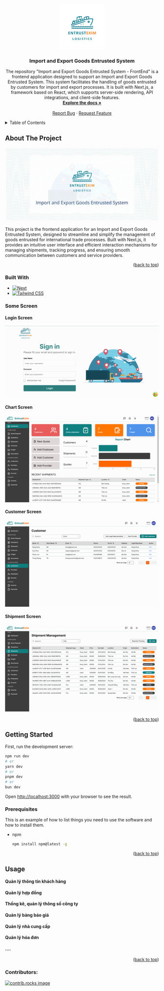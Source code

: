 <br />
<div align="center">
  <a href="https://github.com/ASE-UIT/05.-Import-and-Export-Goods-Entrusted-System-FrontEnd">
    <img src="/public/images/logo.png" alt="Logo" width="150" height="150">
  </a>

<h3 align="center">Import and Export Goods Entrusted System</h3>

  <p align="center">
    The repository "Import and Export Goods Entrusted System - FrontEnd" is a frontend application designed to support an Import and Export Goods Entrusted System. This system facilitates the handling of goods entrusted by customers for import and export processes. It is built with Next.js, a framework based on React, which supports server-side rendering, API integrations, and client-side features.
    <br />
    <a href="https://github.com/github_username/repo_name"><strong>Explore the docs »</strong></a>
    <br />
    <br />
    <a href="https://github.com/ASE-UIT/05.-Import-and-Export-Goods-Entrusted-System-FrontEnd/issues/new?labels=bug">Report Bug</a>
    ·
    <a href="https://github.com/ASE-UIT/05.-Import-and-Export-Goods-Entrusted-System-FrontEnd/issues/new?labels=enhancement">Request Feature</a>
  </p>
</div>

<details>
  <summary>Table of Contents</summary>
  <ol>
    <li>
      <a href="#about-the-project">About The Project</a>
      <ul>
        <li><a href="#built-with">Built With</a></li>
        <li><a href="#built-with">Some Screen</a></li>
      </ul>
    </li>
    <li>
      <a href="#getting-started">Getting Started</a>
      <ul>
        <li><a href="#prerequisites">Prerequisites</a></li>
      </ul>
    </li>
    <li><a href="#usage">Usage</a></li>
    <li><a href="#contributors">Contributors</a></li>
  </ol>
</details>

## About The Project

[![Product Name Screen Shot][product-screenshot]](https://example.com)

This project is the frontend application for an Import and Export Goods Entrusted System, designed to streamline and simplify the management of goods entrusted for international trade processes. Built with Next.js, it provides an intuitive user interface and efficient interaction mechanisms for managing shipments, tracking progress, and ensuring smooth communication between customers and service providers.

<p align="right">(<a href="#readme-top">back to top</a>)</p>

### Built With

- [![Next][Next.js]][Next-url]
- [![Tailwind CSS][Tailwind CSS Badge]][Tailwind CSS URL]

### Some Screen

#### Login Screen

[![Product Name Screen Shot][login-page]](https://example.com)

#### Chart Screen

[![Product Name Screen Shot][chart-page]](https://example.com)

#### Customer Screen

[![Product Name Screen Shot][customer-page]](https://example.com)

#### Shipment Screen

[![Product Name Screen Shot][shipment-page]](https://example.com)

<p align="right">(<a href="#readme-top">back to top</a>)</p>

## Getting Started

First, run the development server:

```bash
npm run dev
# or
yarn dev
# or
pnpm dev
# or
bun dev
```

Open [http://localhost:3000](http://localhost:3000) with your browser to see the result.

### Prerequisites

This is an example of how to list things you need to use the software and how to install them.

- npm
  ```sh
  npm install npm@latest -g
  ```

<p align="right">(<a href="#readme-top">back to top</a>)</p>

## Usage

#### Quản lý thông tin khách hàng

#### Quản lý hợp đồng

#### Thống kê, quản lý thông số công ty

#### Quản lý bảng báo giá

#### Quản lý nhà cung cấp

#### Quản lý hóa đơn

#### ....

<p align="right">(<a href="#readme-top">back to top</a>)</p>

### Contributors:

<a href="https://github.com/ASE-UIT/05.-Import-and-Export-Goods-Entrusted-System-FrontEnd/graphs/contributors">
  <img src="https://contrib.rocks/image?repo=ASE-UIT/05.-Import-and-Export-Goods-Entrusted-System-FrontEnd" alt="contrib.rocks image" />
</a>

[contributors-shield]: https://img.shields.io/github/contributors/github_username/repo_name.svg?style=for-the-badge
[contributors-url]: https://github.com/ASE-UIT/05.-Import-and-Export-Goods-Entrusted-System-FrontEnd/graphs/contributors
[forks-shield]: https://img.shields.io/github/forks/github_username/repo_name.svg?style=for-the-badge
[forks-url]: https://github.com/github_username/repo_name/network/members
[stars-shield]: https://img.shields.io/github/stars/github_username/repo_name.svg?style=for-the-badge
[stars-url]: https://github.com/github_username/repo_name/stargazers
[issues-shield]: https://img.shields.io/github/issues/github_username/repo_name.svg?style=for-the-badge
[issues-url]: https://github.com/github_username/repo_name/issues
[license-shield]: https://img.shields.io/github/license/github_username/repo_name.svg?style=for-the-badge
[license-url]: https://github.com/github_username/repo_name/blob/master/LICENSE.txt
[linkedin-shield]: https://img.shields.io/badge/-LinkedIn-black.svg?style=for-the-badge&logo=linkedin&colorB=555
[linkedin-url]: https://linkedin.com/in/linkedin_username
[product-screenshot]: public/images/readme-sample.png
[login-page]: public/images/readme/Screenshot%202024-12-26%20095100.png
[chart-page]: public/images/readme/467845997_1352601949062648_4949094441405058304_n.png
[customer-page]: public/images/readme/470053633_3329218790545911_7594799002622472708_n.png
[shipment-page]: public/images/readme/471107795_476702912115742_593957864007521069_n.png
[Next.js]: https://img.shields.io/badge/next.js-000000?style=for-the-badge&logo=nextdotjs&logoColor=white
[Next-url]: https://nextjs.org/
[React.js]: https://img.shields.io/badge/React-20232A?style=for-the-badge&logo=react&logoColor=61DAFB
[React-url]: https://reactjs.org/
[Vue.js]: https://img.shields.io/badge/Vue.js-35495E?style=for-the-badge&logo=vuedotjs&logoColor=4FC08D
[Vue-url]: https://vuejs.org/
[Angular.io]: https://img.shields.io/badge/Angular-DD0031?style=for-the-badge&logo=angular&logoColor=white
[Angular-url]: https://angular.io/
[Svelte.dev]: https://img.shields.io/badge/Svelte-4A4A55?style=for-the-badge&logo=svelte&logoColor=FF3E00
[Svelte-url]: https://svelte.dev/
[Laravel.com]: https://img.shields.io/badge/Laravel-FF2D20?style=for-the-badge&logo=laravel&logoColor=white
[Laravel-url]: https://laravel.com
[Bootstrap.com]: https://img.shields.io/badge/Bootstrap-563D7C?style=for-the-badge&logo=bootstrap&logoColor=white
[Bootstrap-url]: https://getbootstrap.com
[JQuery.com]: https://img.shields.io/badge/jQuery-0769AD?style=for-the-badge&logo=jquery&logoColor=white
[JQuery-url]: https://jquery.com
[Tailwind CSS Badge]: https://img.shields.io/badge/TailwindCSS-06B6D4?style=for-the-badge&logo=tailwindcss&logoColor=white
[Tailwind CSS URL]: https://tailwindcss.com/
